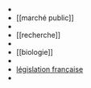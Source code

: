 -
- [[marché public]]
-
- [[recherche]]
-
- [[biologie]]
-
- [législation française](https://www.legifrance.gouv.fr/)
-